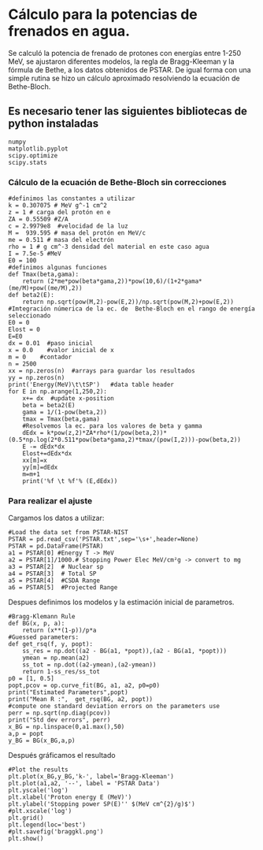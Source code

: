 # Cálculo para la potencias de frenados en agua.
Se calculó la potencia de frenado de protones con energías entre 1-250 MeV, se ajustaron diferentes modelos, la regla de Bragg-Kleeman y la fórmula de Bethe, a los datos obtenidos de PSTAR. De igual forma con una simple rutina se hizo un cálculo aproximado resolviendo la ecuación de Bethe-Bloch.
## Es necesario tener las siguientes bibliotecas de python instaladas 
```
numpy
matplotlib.pyplot
scipy.optimize
scipy.stats
```
### Cálculo de la ecuación de Bethe-Bloch sin correcciones
```
#definimos las constantes a utilizar
k = 0.307075 # MeV g^-1 cm^2
z = 1 # carga del protón en e
ZA = 0.55509 #Z/A 
c = 2.9979e8  #velocidad de la luz
M =  939.595 # masa del protón en MeV/c 
me = 0.511 # masa del electrón
rho = 1 # g cm^-3 densidad del material en este caso agua
I = 7.5e-5 #MeV
E0 = 100
#definimos algunas funciones
def Tmax(beta,gama):
    return (2*me*pow(beta*gama,2))*pow(10,6)/(1+2*gama*(me/M)+pow((me/M),2))
def beta2(E):
    return np.sqrt(pow(M,2)-pow(E,2))/np.sqrt(pow(M,2)+pow(E,2))
#Imtegración númerica de la ec. de  Bethe-Bloch en el rango de energía seleccionado
E0 = 0
Elost = 0
E=E0
dx = 0.01  #paso inicial
x = 0.0    #valor inicial de x
m = 0    #contador
n = 2500
xx = np.zeros(n)  #arrays para guardar los resultados
yy = np.zeros(n) 
print('Energy(MeV)\t\tSP')   #data table header
for E in np.arange(1,250,2):
    x+= dx  #update x-position
    beta = beta2(E)
    gama = 1/(1-pow(beta,2))
    tmax = Tmax(beta,gama)
    #Resolvemos la ec. para los valores de beta y gamma
    dEdx = k*pow(z,2)*ZA*rho*(1/pow(beta,2))*(0.5*np.log(2*0.511*pow(beta*gama,2)*tmax/(pow(I,2)))-pow(beta,2))
    E -= dEdx*dx
    Elost+=dEdx*dx
    xx[m]=x
    yy[m]=dEdx
    m=m+1
    print('%f \t %f'% (E,dEdx))
```
### Para realizar el ajuste
Cargamos los datos a utilizar:
```
#Load the data set from PSTAR-NIST
PSTAR = pd.read_csv('PSTAR.txt',sep='\s+',header=None)
PSTAR = pd.DataFrame(PSTAR)
a1 = PSTAR[0] #Energy T -> MeV
a2 = PSTAR[1]/1000.# Stopping Power Elec MeV/cm²g -> convert to mg
a3 = PSTAR[2]  # Nuclear sp
a4 = PSTAR[3]  # Total SP 
a5 = PSTAR[4]  #CSDA Range
a6 = PSTAR[5]  #Projected Range
```
Despues definimos los modelos y la estimación inicial de parametros.
```
#Bragg-Klemann Rule
def BG(x, p, a):
    return (x**(1-p))/p*a
#Guessed parameters:
def get_rsq(f, y, popt):
    ss_res = np.dot((a2 - BG(a1, *popt)),(a2 - BG(a1, *popt)))
    ymean = np.mean(a2)
    ss_tot = np.dot((a2-ymean),(a2-ymean))
    return 1-ss_res/ss_tot
p0 = [1, 0.5]    
popt,pcov = op.curve_fit(BG, a1, a2, p0=p0)     
print("Estimated Parameters",popt)  
print("Mean R :",  get_rsq(BG, a2, popt))
#compute one standard deviation errors on the parameters use 
perr = np.sqrt(np.diag(pcov))
print("Std dev errors", perr)
x_BG = np.linspace(0,a1.max(),50)
a,p = popt
y_BG = BG(x_BG,a,p)
```
Después gráficamos el resultado
```
#Plot the results
plt.plot(x_BG,y_BG,'k-', label='Bragg-Kleeman')
plt.plot(a1,a2, '--', label = 'PSTAR Data')
plt.yscale('log')
plt.xlabel('Proton energy E (MeV)')
plt.ylabel('Stopping power SP(E)'' $(MeV cm^{2}/g)$')
#plt.xscale('log')
plt.grid()
plt.legend(loc='best')
#plt.savefig('braggkl.png')
plt.show()
```
